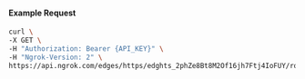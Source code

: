 <!-- Code generated for API Clients. DO NOT EDIT. -->

#### Example Request

```bash
curl \
-X GET \
-H "Authorization: Bearer {API_KEY}" \
-H "Ngrok-Version: 2" \
https://api.ngrok.com/edges/https/edghts_2phZe8Bt8M2Of16jh7Ftj4IoFUY/routes/edghtsrt_2phZe7yuQlPB952PbHFucZeoRAC/request_headers
```

